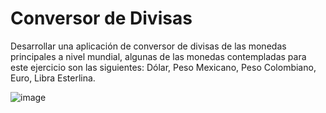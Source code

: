 # Conversor de Divisas

Desarrollar una aplicación de conversor de divisas de las monedas principales a nivel mundial, algunas de las monedas contempladas para este ejercicio son las siguientes: Dólar, Peso Mexicano, Peso Colombiano, Euro, Libra Esterlina. 

![image](https://user-images.githubusercontent.com/84050237/159199862-6b8ad9d5-f19d-48b1-90ee-b8fd941bdb22.png)


